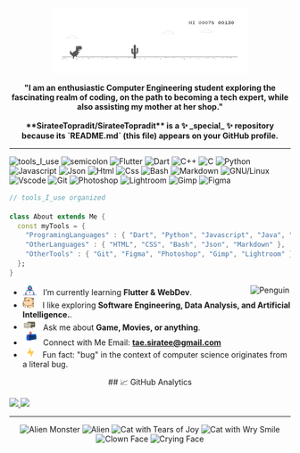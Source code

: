 <div align="center" width="50">

<img src="https://github.com/SirateeTopradit/SirateeTopradit/blob/main/images/dino_rounded.gif?raw=true" href="https://github.com/SirateeTopradit" alt=":)" width="70%"/> <br>
  
<p><strong>
"I am an enthusiastic Computer Engineering student exploring the fascinating realm of coding, on the path to becoming a tech expert, while also assisting my mother at her shop."
<br><br> **SirateeTopradit/SirateeTopradit** is a ✨ _special_ ✨ repository because its `README.md` (this file) appears on your GitHub profile.</strong></p>

</div>

<hr></hr>

![tools_I_use](https://img.shields.io/badge/-%F0%9F%9A%80%20Tools%20I%20use-orange)
![semicolon](https://img.shields.io/badge/-%3A-orange)
![Flutter](https://img.shields.io/badge/Flutter-%2302569B.svg?style=flat&logo=Flutter&logoColor=white)
![Dart](https://img.shields.io/badge/Dart-0175C2?style=flat&logo=dart&logoColor=white)
![C++](https://img.shields.io/badge/C%2B%2B-00599C?style=flat&logo=c%2B%2B&logoColor=white)
![C](https://img.shields.io/badge/C-00599C?style=flat&logo=c&logoColor=white)
![Python](https://img.shields.io/badge/Python-FFD43B?style=flat&logo=python&logoColor=darkgreen)
![Javascript](https://img.shields.io/badge/JavaScript-323330?style=flat&logo=javascript&logoColor=F7DF1E)
![Json](https://img.shields.io/badge/json-5E5C5C?style=flat&logo=json&logoColor=white)
![Html](https://img.shields.io/badge/HTML5-E34F26?style=flat&logo=html5&logoColor=white)
![Css](https://img.shields.io/badge/CSS3-1572B6?style=flat&logo=css3&logoColor=white)
![Bash](https://img.shields.io/badge/GNU%20Bash-4EAA25?style=flat&logo=GNU%20Bash&logoColor=white)
![Markdown](https://img.shields.io/badge/Markdown-000000?style=flat&logo=markdown&logoColor=white)
![GNU/Linux](https://img.shields.io/badge/Linux-FCC624?style=flat&logo=linux&logoColor=black)
![Vscode](https://img.shields.io/badge/Visual_Studio_Code-0078D4?style=flat&logo=visual%20studio%20code&logoColor=white)
![Git](https://img.shields.io/badge/GIT-E44C30?style=flat&logo=git&logoColor=white)
![Photoshop](https://img.shields.io/badge/Adobe%20Photoshop-31A8FF?style=flat&logo=Adobe%20Photoshop&logoColor=black)
![Lightroom](https://img.shields.io/badge/Adobe%20Lightroom-31A8FF?style=flat&logo=Adobe%20Lightroom&logoColor=white)
![Gimp](https://img.shields.io/badge/gimp-5C5543?style=flat&logo=gimp&logoColor=white)
![Figma](https://img.shields.io/badge/Figma-F24E1E?style=flat&logo=figma&logoColor=white)

```dart
// tools_I_use organized

class About extends Me { 
  const myTools = {  
    "ProgramingLanguages" : { "Dart", "Python", "Javascript", "Java", "c++" },
    "OtherLanguages" : { "HTML", "CSS", "Bash", "Json", "Markdown" },
    "OtherTools" : { "Git", "Figma", "Photoshop", "Gimp", "Lightroom" }
  };
}
```

-  <img alt="GIF" src="https://github.com/SirateeTopradit/SirateeTopradit/blob/main/images/Developer.gif" width="25" /> &nbsp; I’m currently learning **Flutter & WebDev**. <img align="right" src="https://raw.githubusercontent.com/Tarikul-Islam-Anik/Animated-Fluent-Emojis/master/Emojis/Animals/Penguin.png" alt="Penguin" width="15%" /><br>
- <img src="https://github.com/SirateeTopradit/SirateeTopradit/blob/main/images/hyperkitty.gif?raw=true" width="20" />&nbsp;&nbsp;&nbsp; I like exploring **Software Engineering, Data Analysis, and Artificial Intelligence.**. <br>
- <img src="https://github.com/SirateeTopradit/SirateeTopradit/blob/main/images/message.gif?raw=true" width="25" />&nbsp;&nbsp; Ask me about **Game, Movies, or anything**. <br>
- <img src="https://github.com/SirateeTopradit/SirateeTopradit/blob/main/images/letterbox.gif?raw=true" width="25" /> &nbsp; Connect with Me Email: **tae.siratee@gmail.com**<br>
- &nbsp;&nbsp;<img src="https://github.com/SirateeTopradit/SirateeTopradit/blob/main/images/lightning.gif?raw=true" width="12" />&nbsp;&nbsp;&nbsp;&nbsp;Fun fact: "bug" in the context of computer science originates from a literal bug.<br>

<div align="center" >
## 📈 GitHub Analytics
<p align="left">
<a href="https://github.com/SirateeTopradit">
  <img height="180em" src="https://github-readme-stats.vercel.app/api?username=SirateeTopradit&show_icons=true&theme=algolia&count_private=true" />
  <img height="180em" src="https://github-readme-stats.vercel.app/api/top-langs/?username=SirateeTopradit&theme=algolia&layout=compact" />
</a>
</p>
  
<hr></hr>

<img src="https://raw.githubusercontent.com/Tarikul-Islam-Anik/Animated-Fluent-Emojis/master/Emojis/Smilies/Alien%20Monster.png" alt="Alien Monster" width="25" height="25" />
<img src="https://raw.githubusercontent.com/Tarikul-Islam-Anik/Animated-Fluent-Emojis/master/Emojis/Smilies/Alien.png" alt="Alien" width="25" height="25" />
<img src="https://raw.githubusercontent.com/Tarikul-Islam-Anik/Animated-Fluent-Emojis/master/Emojis/Smilies/Cat%20with%20Tears%20of%20Joy.png" alt="Cat with Tears of Joy" width="25" height="25" />
<img src="https://raw.githubusercontent.com/Tarikul-Islam-Anik/Animated-Fluent-Emojis/master/Emojis/Smilies/Cat%20with%20Wry%20Smile.png" alt="Cat with Wry Smile" width="25" height="25" />
<img src="https://raw.githubusercontent.com/Tarikul-Islam-Anik/Animated-Fluent-Emojis/master/Emojis/Smilies/Clown%20Face.png" alt="Clown Face" width="25" height="25" />
<img src="https://raw.githubusercontent.com/Tarikul-Islam-Anik/Animated-Fluent-Emojis/master/Emojis/Smilies/Crying%20Face.png" alt="Crying Face" width="25" height="25" />

</div>

